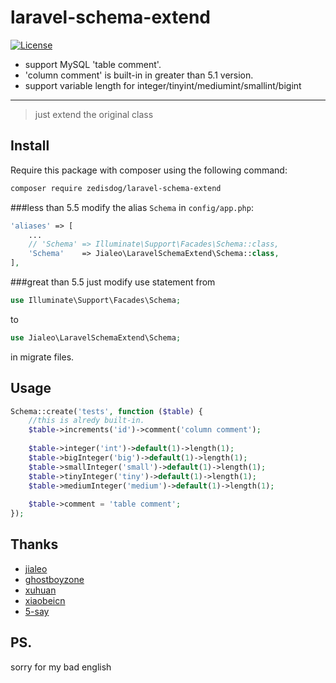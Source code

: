 laravel-schema-extend
=====================

[![License](http://www.wtfpl.net/wp-content/uploads/2012/12/wtfpl-badge-1.png)](LICENSE)

- support MySQL 'table comment'.
- 'column comment' is built-in in greater than 5.1 version.
- support variable length for integer/tinyint/mediumint/smallint/bigint

---

> just extend the original class  


## Install

Require this package with composer using the following command:

```bash
composer require zedisdog/laravel-schema-extend
```

###less than 5.5
modify the alias `Schema` in `config/app.php`:

```php
'aliases' => [
    ...
    // 'Schema' => Illuminate\Support\Facades\Schema::class,
    'Schema'    => Jialeo\LaravelSchemaExtend\Schema::class,
],
```

###great than 5.5
just modify use statement from
```php
use Illuminate\Support\Facades\Schema;
```
to
```php
use Jialeo\LaravelSchemaExtend\Schema;
```
in migrate files.

## Usage

```php
Schema::create('tests', function ($table) {
    //this is alredy built-in.
    $table->increments('id')->comment('column comment');
    
    $table->integer('int')->default(1)->length(1);
    $table->bigInteger('big')->default(1)->length(1);
    $table->smallInteger('small')->default(1)->length(1);
    $table->tinyInteger('tiny')->default(1)->length(1);
    $table->mediumInteger('medium')->default(1)->length(1);
    
    $table->comment = 'table comment';
});
```

## Thanks

- [jialeo](https://github.com/jialeo)
- [ghostboyzone](https://github.com/ghostboyzone)
- [xuhuan](https://github.com/xuhuan)
- [xiaobeicn](https://github.com/xiaobeicn)
- [5-say](https://github.com/5-say)


## PS.
sorry for my bad english